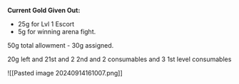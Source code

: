**Current Gold Given Out:**
* 25g for Lvl 1 Escort
* 5g for winning arena fight.

50g total allowment - 30g assigned.

20g left and 21st and 2 2nd and 2 consumables and 3 1st level consumables





![[Pasted image 20240914161007.png]]